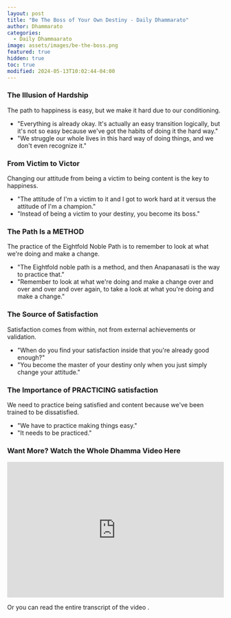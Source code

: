 ```yaml
---
layout: post
title: "Be The Boss of Your Own Destiny - Daily Dhammarato"
author: Dhammarato
categories:
  - Daily Dhammaarato
image: assets/images/be-the-boss.png
featured: true
hidden: true
toc: true
modified: 2024-05-13T10:02:44-04:00
---
```



### The Illusion of Hardship

The path to happiness is easy, but we make it hard due to our conditioning.
   - "Everything is already okay. It's actually an easy transition logically, but it's not so easy because we've got the habits of doing it the hard way."
   - "We struggle our whole lives in this hard way of doing things, and we don't even recognize it."

### From Victim to Victor

Changing our attitude from being a victim to being content is the key to happiness.
   - "The attitude of I'm a victim to it and I got to work hard at it versus the attitude of I'm a champion."
   - "Instead of being a victim to your destiny, you become its boss."

### The Path Is a METHOD

The practice of the Eightfold Noble Path is to remember to look at what we're doing and make a change.
   - "The Eightfold noble path is a method, and then Anapanasati is the way to practice that."
   - "Remember to look at what we're doing and make a change over and over and over and over again, to take a look at what you're doing and make a change."

### The Source of Satisfaction

Satisfaction comes from within, not from external achievements or validation.
   - "When do you find your satisfaction inside that you're already good enough?"
   - "You become the master of your destiny only when you just simply change your attitude."


### The Importance of PRACTICING satisfaction

We need to practice being satisfied and content because we've been trained to be dissatisfied.
   - "We have to practice making things easy."
   - "It needs to be practiced."

### Want More?  Watch the Whole Dhamma Video Here

<p><iframe style="width:100%;" height="315" src="https://www.youtube.com/embed/Y9jOSEBPpcE?rel=0&amp;showinfo=0" frameborder="0" allowfullscreen></iframe></p>

Or you can read the entire transcript of the video .
